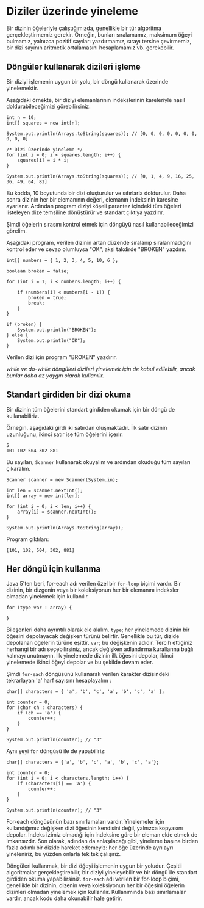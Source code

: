 # Diziler üzerinde yineleme

Bir dizinin öğeleriyle çalıştığımızda, genellikle bir tür algoritma gerçekleştirmemiz gerekir. 
Örneğin, bunları sıralamamız, maksimum öğeyi bulmamız, yalnızca pozitif sayıları yazdırmamız, sırayı tersine çevirmemiz, 
bir dizi sayının aritmetik ortalamasını hesaplamamız vb. gerekebilir.

## Döngüler kullanarak dizileri işleme

Bir diziyi işlemenin uygun bir yolu, bir döngü kullanarak üzerinde yinelemektir.

Aşağıdaki örnekte, bir diziyi elemanlarının indekslerinin kareleriyle nasıl doldurabileceğimizi görebilirsiniz.

```
int n = 10; 
int[] squares = new int[n];

System.out.println(Arrays.toString(squares)); // [0, 0, 0, 0, 0, 0, 0, 0, 0, 0]

/* Dizi üzerinde yineleme */
for (int i = 0; i < squares.length; i++) {
    squares[i] = i * i;
}

System.out.println(Arrays.toString(squares)); // [0, 1, 4, 9, 16, 25, 36, 49, 64, 81]
```

Bu kodda, 10 boyutunda bir dizi oluşturulur ve sıfırlarla doldurulur. Daha sonra dizinin her bir elemanının değeri, elemanın indeksinin karesine ayarlanır. 
Ardından program diziyi köşeli parantez içindeki tüm öğeleri listeleyen dize temsiline dönüştürür ve standart çıktıya yazdırır.

Şimdi öğelerin sırasını kontrol etmek için döngüyü nasıl kullanabileceğimizi görelim.

Aşağıdaki program, verilen dizinin artan düzende sıralanıp sıralanmadığını kontrol eder ve cevap olumluysa "OK", aksi takdirde "BROKEN" yazdırır.

```
int[] numbers = { 1, 2, 3, 4, 5, 10, 6 };

boolean broken = false;

for (int i = 1; i < numbers.length; i++) {
    
    if (numbers[i] < numbers[i - 1]) {
        broken = true; 
        break;
    }
}

if (broken) {
    System.out.println("BROKEN");
} else {
    System.out.println("OK");
}
```

Verilen dizi için program "BROKEN" yazdırır.

*while ve do-while döngüleri dizileri yinelemek için de kabul edilebilir, ancak bunlar daha az yaygın olarak kullanılır.*

## Standart girdiden bir dizi okuma

Bir dizinin tüm öğelerini standart girdiden okumak için bir döngü de kullanabiliriz.

Örneğin, aşağıdaki girdi iki satırdan oluşmaktadır. İlk satır dizinin uzunluğunu, ikinci satır ise tüm öğelerini içerir.

```
5
101 102 504 302 881
```

Bu sayıları, ```Scanner``` kullanarak okuyalım ve ardından okuduğu tüm sayıları çıkaralım.

```
Scanner scanner = new Scanner(System.in);
        
int len = scanner.nextInt(); 
int[] array = new int[len]; 
        
for (int i = 0; i < len; i++) {
    array[i] = scanner.nextInt();
}

System.out.println(Arrays.toString(array));
```

Program çıktıları:

```
[101, 102, 504, 302, 881]
```

## Her döngü için kullanma

Java 5'ten beri, for-each adı verilen özel bir ```for-loop``` biçimi vardır. 
Bir dizinin, bir dizgenin veya bir koleksiyonun her bir elemanını indeksler olmadan yinelemek için kullanılır.

```
for (type var : array) { 
    
}
```

Bileşenleri daha ayrıntılı olarak ele alalım. ```type```; her yinelemede dizinin bir öğesini depolayacak değişken türünü belirtir. 
Genellikle bu tür, dizide depolanan öğelerin türüne eşittir. ```var```; bu değişkenin adıdır. 
Tercih ettiğiniz herhangi bir adı seçebilirsiniz, ancak değişken adlandırma kurallarına bağlı kalmayı unutmayın. 
İlk yinelemede dizinin ilk öğesini depolar, ikinci yinelemede ikinci öğeyi depolar ve bu şekilde devam eder.

Şimdi ```for-each``` döngüsünü kullanarak verilen karakter dizisindeki tekrarlayan 'a' harf sayısını hesaplayalım :

```
char[] characters = { 'a', 'b', 'c', 'a', 'b', 'c', 'a' };

int counter = 0;
for (char ch : characters) {
    if (ch == 'a') {
        counter++;
    }
}

System.out.println(counter); // "3"
```

Aynı şeyi ```for``` döngüsü ile de yapabiliriz:

```
char[] characters = {'a', 'b', 'c', 'a', 'b', 'c', 'a'};

int counter = 0;
for (int i = 0; i < characters.length; i++) {
    if (characters[i] == 'a') {
        counter++;
    }
}

System.out.println(counter); // "3"
```

For-each döngüsünün bazı sınırlamaları vardır. 
Yinelemeler için kullandığımız değişken dizi öğesinin kendisini değil, yalnızca kopyasını depolar. 
İndeks izimiz olmadığı için indeksine göre bir eleman elde etmek de imkansızdır. 
Son olarak, adından da anlaşılacağı gibi, yineleme başına birden fazla adımlı bir dizide hareket edemeyiz: her öğe üzerinde ayrı ayrı yineleniriz, 
bu yüzden onlarla tek tek çalışırız.

Döngüleri kullanmak, bir dizi öğeyi işlemenin uygun bir yoludur. 
Çeşitli algoritmalar gerçekleştirebilir, bir diziyi yineleyebilir ve bir döngü ile standart girdiden okuma yapabilirsiniz. 
```for-each``` adı verilen bir for-loop biçimi, genellikle bir dizinin, dizenin veya koleksiyonun her bir öğesini öğelerin dizinleri olmadan yinelemek için kullanılır. 
Kullanımında bazı sınırlamalar vardır, ancak kodu daha okunabilir hale getirir.

